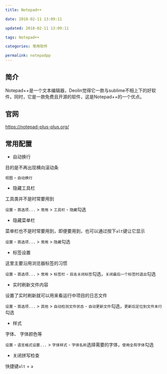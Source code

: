 ```yaml
---
title: Notepad++

date: 2018-02-11 13:09:11

updated: 2018-02-11 13:09:11

tags: Notepad++

categories: 常用软件

permalink: notepadpp
---
```


## 简介

Notepad++是一个文本编辑器，Deolin觉得它一款与sublime不相上下的好软件。同时，它是一款免费且开源的软件，这是Notepad++的一个优点。

## 官网

https://notepad-plus-plus.org/

## 常用配置

- 自动换行

 目的是不再出现横向滚动条

 `视图` - `自动换行`

- 隐藏工具栏

 工具类并不是时常要用到

 `设置` - `首选项...` > `常用` > `工具栏` - `隐藏`勾选

- 隐藏菜单栏

 菜单栏也不是时常要用到，即便要用到，也可以通过按下`alt`键让它显示

 `设置` - `首选项...` > `常用` > `隐藏`勾选

- 标签设置

 这里主要沿用浏览器标签的习惯

 `设置` - `首选项...` > `常用` > `标签栏` - `双击关闭标签`勾选，`关闭最后一个标签时退出`勾选

- 实时刷新文件内容

 设置了实时刷新就可以用来看运行中项目的日志文件

 `设置` - `首选项...` > `其他` > `自动检测文件状态` - `自动更新文件`勾选，`更新后定位到文件末行`勾选

- 样式

 字体、 字体颜色等

 `设置` - `语言格式设置...` > `字体样式` - `字体名称`选择需要的字体，`使用全局字体`勾选

- 关闭拼写检查

 快捷键`alt` + `a`